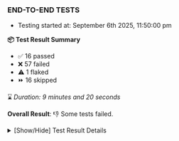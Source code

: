### END-TO-END TESTS

- Testing started at: September 6th 2025, 11:50:00 pm

**📦 Test Result Summary**

- ✅ 16 passed
- ❌ 57 failed
- ⚠️ 1 flaked
- ⏩ 16 skipped

⌛ _Duration: 9 minutes and 20 seconds_

**Overall Result**: 👎 Some tests failed.



<details>
    <summary>[Show/Hide] Test Result Details</summary>
    <div markdown="1">

| Test | Browser | Test Case | Tags | Result |
| :---: | :---: | :--- | :---: | :---: |
| 1 | chromium-meshery-provider | Test if Profile button is displayed |  | ❌ |
| 2 | chromium-meshery-provider | Logout from current user session |  | ❌ |
| 3 | chromium-meshery-provider | Create a Model |  | ❌ |
| 4 | chromium-meshery-provider | Search a Model and Export it |  | ➖ |
| 5 | chromium-meshery-provider | Import a Model via File Import |  | ➖ |
| 6 | chromium-meshery-provider | Import a Model via Url Import |  | ➖ |
| 7 | chromium-meshery-provider | Import a Model via CSV Import |  | ➖ |
| 8 | chromium-meshery-provider | Common UI elements |  | ❌ |
| 9 | chromium-meshery-provider | Verify that UI components are displayed |  | ⚠️ |
| 10 | chromium-meshery-provider | Transition to disconnected state and then back to connected state |  | ❌ |
| 11 | chromium-meshery-provider | Transition to ignored state and then back to connected state |  | ➖ |
| 12 | chromium-meshery-provider | Transition to not found state and then back to connected state |  | ➖ |
| 13 | chromium-meshery-provider | Delete Kubernetes cluster connections |  | ➖ |
| 14 | chromium-meshery-provider | Add performance profile with load generator fortio |  | ❌ |
| 15 | chromium-meshery-provider | View detailed result of a performance profile (Graph Visualiser) with load generator fortio |  | ❌ |
| 16 | chromium-meshery-provider | Edit the configuration of a performance profile with load generator fortio and service mesh None |  | ❌ |
| 17 | chromium-meshery-provider | Compare test of a performance profile with load generator fortio |  | ❌ |
| 18 | chromium-meshery-provider | Delete a performance profile with load generator fortio |  | ❌ |
| 19 | chromium-meshery-provider | Aggregation Charts are displayed |  | ❌ |
| 20 | chromium-meshery-provider | Toggle &quot;Send Anonymous Usage Statistics&quot; |  | ❌ |
| 21 | chromium-meshery-provider | Toggle &quot;Send Anonymous Performance Results&quot; |  | ❌ |
| 22 | chromium-local-provider | Verify that UI components are displayed |  | ❌ |
| 23 | chromium-local-provider | Add a cluster connection by uploading kubeconfig file |  | ➖ |
| 24 | chromium-local-provider | Transition to disconnected state and then back to connected state |  | ➖ |
| 25 | chromium-local-provider | Transition to ignored state and then back to connected state |  | ➖ |
| 26 | chromium-local-provider | Transition to not found state and then back to connected state |  | ➖ |
| 27 | chromium-local-provider | Delete Kubernetes cluster connections |  | ➖ |
| 28 | chromium-meshery-provider | Verify Meshery Design Embed Details |  | ❌ |
| 29 | chromium-local-provider | should verify Design Configurator page elements |  | ❌ |
| 30 | chromium-meshery-provider | Verify Meshery Catalog Section Details |  | ❌ |
| 31 | chromium-local-provider | should edit design in Design Configurator |  | ❌ |
| 32 | chromium-meshery-provider | Verify Meshery Adapter for Istio Section |  | ❌ |
| 33 | chromium-meshery-provider | imports design via File |  | ❌ |
| 34 | chromium-local-provider | renders design page UI |  | ❌ |
| 35 | chromium-local-provider | Verify Kanvas Snapshot using data-testid |  | ❌ |
| 36 | chromium-meshery-provider | imports design via URL |  | ❌ |
| 37 | chromium-local-provider | displays published design card correctly |  | ❌ |
| 38 | chromium-local-provider | Verify Performance Analysis Details |  | ❌ |
| 39 | chromium-meshery-provider | deletes a published design from the list |  | ❌ |
| 40 | chromium-local-provider | displays public design card correctly |  | ❌ |
| 41 | chromium-local-provider | Verify Kanvas Details |  | ❌ |
| 42 | chromium-meshery-provider | deploys a published design to a connected cluster |  | ❌ |
| 43 | chromium-local-provider | imports design via File |  | ❌ |
| 44 | chromium-local-provider | Verify Meshery Docker Extension Details |  | ❌ |
| 45 | chromium-local-provider | Test if Left Navigation Panel is displayed |  | ❌ |
| 46 | chromium-local-provider | imports design via URL |  | ❌ |
| 47 | chromium-local-provider | Verify Meshery Design Embed Details |  | ❌ |
| 48 | chromium-local-provider | Test if Notification button is displayed |  | ❌ |
| 49 | chromium-local-provider | deletes a published design from the list |  | ❌ |
| 50 | chromium-local-provider | Verify Meshery Catalog Section Details |  | ❌ |
| 51 | chromium-local-provider | Test if Profile button is displayed |  | ❌ |
| 52 | chromium-local-provider | deploys a published design to a connected cluster |  | ❌ |
| 53 | chromium-local-provider | Verify Meshery Adapter for Istio Section |  | ❌ |
| 54 | chromium-local-provider | Logout from current user session |  | ❌ |
| 55 | chromium-local-provider | Create a Model |  | ❌ |
| 56 | chromium-local-provider | Search a Model and Export it |  | ➖ |
| 57 | chromium-local-provider | Import a Model via File Import |  | ➖ |
| 58 | chromium-local-provider | Import a Model via Url Import |  | ➖ |
| 59 | chromium-local-provider | Import a Model via CSV Import |  | ➖ |
| 60 | chromium-local-provider | Common UI elements |  | ❌ |
| 61 | chromium-local-provider | Add performance profile with load generator fortio |  | ❌ |
| 62 | chromium-local-provider | Aggregation Charts are displayed |  | ❌ |
| 63 | chromium-local-provider | Toggle &quot;Send Anonymous Usage Statistics&quot; |  | ❌ |
| 64 | chromium-local-provider | View detailed result of a performance profile (Graph Visualiser) with load generator fortio |  | ❌ |
| 65 | chromium-local-provider | Toggle &quot;Send Anonymous Performance Results&quot; |  | ❌ |
| 66 | chromium-local-provider | Edit the configuration of a performance profile with load generator fortio and service mesh None |  | ❌ |
| 67 | chromium-local-provider | Compare test of a performance profile with load generator fortio |  | ❌ |
| 68 | chromium-local-provider | Delete a performance profile with load generator fortio |  | ❌ |
| 69 | chromium-meshery-provider | All settings tabs |  | ❌ |
| 70 | chromium-local-provider | All settings tabs |  | ❌ |
| 71 | chromium-meshery-provider | Action buttons on adapters tab |  | ❌ |
| 72 | chromium-local-provider | Action buttons on adapters tab |  | ❌ |
| 73 | chromium-meshery-provider | Grafana elements on metrics tab |  | ❌ |
| 74 | chromium-local-provider | Grafana elements on metrics tab |  | ❌ |

</div>
</details>


<!-- To see the full report, please visit our CI/CD pipeline with reporter. -->